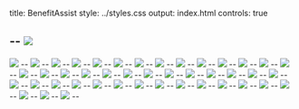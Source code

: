 title: BenefitAssist
style: ../styles.css
output: index.html
controls: true

--
<img src="media/benefitassist.001.jpg" class="bleed">
--
<img src="media/benefitassist.002.jpg" class="bleed">
--
<img src="media/benefitassist.003.jpg" class="bleed">
--
<img src="media/benefitassist.004.jpg" class="bleed">
--
<img src="media/benefitassist.005.jpg" class="bleed">
--
<img src="media/benefitassist.006.jpg" class="bleed">
--
<img src="media/benefitassist.007.jpg" class="bleed">
--
<img src="media/benefitassist.008.jpg" class="bleed">
--
<img src="media/benefitassist.009.jpg" class="bleed">
--
<img src="media/benefitassist.010.jpg" class="bleed">
--
<img src="media/benefitassist.011.jpg" class="bleed">
--
<img src="media/benefitassist.012.jpg" class="bleed">
--
<img src="media/benefitassist.013.jpg" class="bleed">
--
<img src="media/benefitassist.014.jpg" class="bleed">
--
<img src="media/benefitassist.015.jpg" class="bleed">
--
<img src="media/benefitassist.016.jpg" class="bleed">
--
<img src="media/benefitassist.017.jpg" class="bleed">
--
<img src="media/benefitassist.018.jpg" class="bleed">
--
<img src="media/benefitassist.019.jpg" class="bleed">
--
<img src="media/benefitassist.020.jpg" class="bleed">
--
<img src="media/benefitassist.021.jpg" class="bleed">
--
<img src="media/benefitassist.022.jpg" class="bleed">
--
<img src="media/benefitassist.023.jpg" class="bleed">
--
<img src="media/benefitassist.024.jpg" class="bleed">
--
<img src="media/benefitassist.025.jpg" class="bleed">
--
<img src="media/benefitassist.026.jpg" class="bleed">
--
<img src="media/benefitassist.027.jpg" class="bleed">
--
<img src="media/benefitassist.028.jpg" class="bleed">
--
<img src="media/benefitassist.029.jpg" class="bleed">
--
<img src="media/benefitassist.030.jpg" class="bleed">
--
<img src="media/benefitassist.031.jpg" class="bleed">
--
<img src="media/benefitassist.032.jpg" class="bleed">
--
<img src="media/benefitassist.033.jpg" class="bleed">
--
<img src="media/benefitassist.034.jpg" class="bleed">
--
<img src="media/benefitassist.035.jpg" class="bleed">
--
<img src="media/benefitassist.036.jpg" class="bleed">
--
<img src="media/benefitassist.037.jpg" class="bleed">
--
<img src="media/benefitassist.038.jpg" class="bleed">
--
<img src="media/benefitassist.039.jpg" class="bleed">
--
<img src="media/benefitassist.040.jpg" class="bleed">
--
<img src="media/benefitassist.041.jpg" class="bleed">
--
<img src="media/benefitassist.042.jpg" class="bleed">
--
<img src="media/benefitassist.043.jpg" class="bleed">
--
<img src="media/benefitassist.044.jpg" class="bleed">
--
<img src="media/benefitassist.045.jpg" class="bleed">
--